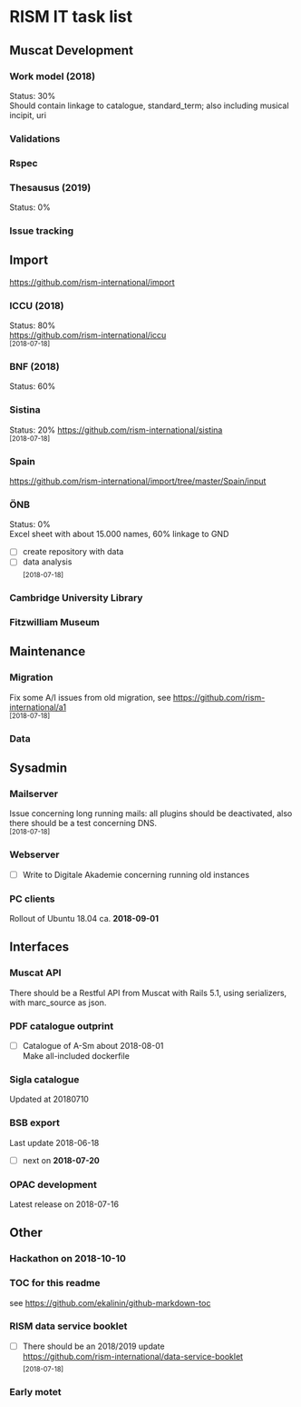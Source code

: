 # RISM IT task list  

## Muscat Development  
### Work model (2018)
Status: 30%  
Should contain linkage to catalogue, standard_term; also including musical incipit, uri

### Validations
### Rspec
### Thesausus (2019)
Status: 0%
### Issue tracking  


## Import
https://github.com/rism-international/import

### ICCU (2018)
Status: 80%  
https://github.com/rism-international/iccu  
<sub>[2018-07-18]</sub>   

### BNF (2018)
Status: 60%  
### Sistina
Status: 20%
https://github.com/rism-international/sistina  
<sub>[2018-07-18]</sub>  

### Spain
https://github.com/rism-international/import/tree/master/Spain/input


### ÖNB
Status: 0%  
Excel sheet with about 15.000 names, 60% linkage to GND  
- [ ] create repository with data  
- [ ] data analysis  
<sub>[2018-07-18]</sub>  
### Cambridge University Library
### Fitzwilliam Museum



## Maintenance  
### Migration
Fix some A/I issues from old migration, see https://github.com/rism-international/a1  
<sub>[2018-07-18]</sub>   
### Data 
## Sysadmin  
### Mailserver
Issue concerning long running mails: all plugins should be deactivated, also there should be a test concerning DNS.  
<sub>[2018-07-18]</sub>   

### Webserver
- [ ] Write to Digitale Akademie concerning running old instances

### PC clients
Rollout of Ubuntu 18.04 ca. **2018-09-01**



## Interfaces
### Muscat API
There should be a Restful API from Muscat with Rails 5.1, using serializers, with marc_source as json.

### PDF catalogue outprint 
-  [ ] Catalogue of A-Sm about 2018-08-01  
Make all-included dockerfile

### Sigla catalogue
Updated at 20180710  

### BSB export
Last update 2018-06-18
- [ ] next on **2018-07-20**

### OPAC development
Latest release on 2018-07-16



## Other
### Hackathon on **2018-10-10**  
### TOC for this readme 
see https://github.com/ekalinin/github-markdown-toc  
### RISM data service booklet
- [ ] There should be an 2018/2019 update   
https://github.com/rism-international/data-service-booklet  
<sub>[2018-07-18]</sub>   
### Early motet

